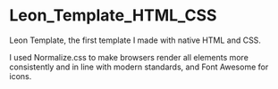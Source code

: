 # Leon_Template_HTML_CSS
Leon Template, the first template I made with native HTML and CSS.

I used Normalize.css to make browsers render all elements more consistently and in line with modern standards, and Font Awesome for icons.
